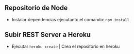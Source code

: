 ## Repositorio de Node

* Instalar dependencias ejecutanto el comando:
``` npm install ```

## Subir REST Server a Heroku

* Ejecutar ``` heroku create ``` | Crea el repositorio en heroku

